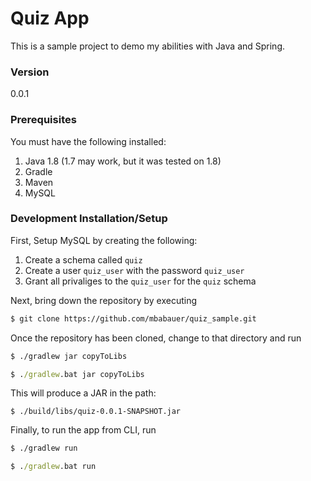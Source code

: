# Quiz App

This is a sample project to demo my abilities with Java and Spring.

### Version
0.0.1

### Prerequisites
You must have the following installed:
1. Java 1.8 (1.7 may work, but it was tested on 1.8)
2. Gradle
3. Maven
4. MySQL

### Development Installation/Setup
First, Setup MySQL by creating the following:
1. Create a schema called `quiz`
2. Create a user `quiz_user` with the password `quiz_user`
3. Grant all privaliges to the `quiz_user` for the `quiz` schema

Next, bring down the repository by executing

```sh
$ git clone https://github.com/mbabauer/quiz_sample.git
```

Once the repository has been cloned, change to that directory and run

```sh
$ ./gradlew jar copyToLibs
```

```bat
$ ./gradlew.bat jar copyToLibs
```

This will produce a JAR in the path:
```
$ ./build/libs/quiz-0.0.1-SNAPSHOT.jar
```

Finally, to run the app from CLI, run
```sh
$ ./gradlew run
```

```bat
$ ./gradlew.bat run
```


   [localhost:8080]: <http://localhost:8080>
